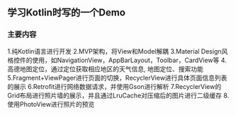 ## 学习Kotlin时写的一个Demo

### 主要内容
1.纯Kotlin语言进行开发
2.MVP架构，将View和Model解耦
3.Material Design风格控件的使用，如NavigationView，AppBarLayout，Toolbar，CardView等
4.高德地图定位，通过定位获取相应地区的天气信息, 地图定位、搜索功能
5.Fragment+ViewPager进行页面的切换，RecyclerView进行具体页面信息列表的展示
6.Retrofit进行网络数据请求，并使用Gson进行解析
7.RecyclerView的Grid布局进行照片墙的展示，并且通过LruCache对压缩后的图片进行二级缓存
8.使用PhotoView进行照片的预览
